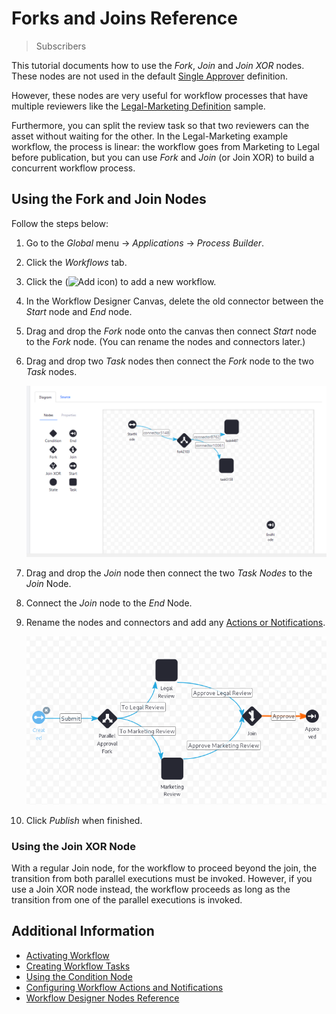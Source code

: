 # Forks and Joins Reference

> Subscribers

This tutorial documents how to use the _Fork_, _Join_ and _Join XOR_ nodes. These nodes are not used in the default [Single Approver](../workflow-designer-overview/resources/single-approver-definition.xml) definition.

However, these nodes are very useful for workflow processes that have multiple reviewers like the [Legal-Marketing Definition](../workflow-designer-overview/workflow-processes/legal-marketing-definition.xml) sample.

Furthermore, you can split the review task so that two reviewers can the asset without waiting for the other. In the Legal-Marketing example workflow, the process is linear: the workflow goes from Marketing to Legal before publication, but you can use _Fork_ and _Join_ (or Join XOR) to build a concurrent workflow process.

## Using the Fork and Join Nodes

Follow the steps below:

1. Go to the _Global_ menu &rarr; _Applications_ &rarr; _Process Builder_.
1. Click the _Workflows_ tab.
1. Click the (![Add icon](../../../../images/icon-add.png)) to add a new workflow.
1. In the Workflow Designer Canvas, delete the old connector between the _Start_ node and _End_ node.
1. Drag and drop the _Fork_ node onto the canvas then connect _Start_ node to the _Fork_ node. (You can rename the nodes and connectors later.)
1. Drag and drop two _Task_ nodes then connect the _Fork_ node to the two _Task_ nodes.

    ![Add the Fork and then the Task nodes.](./forks-and-joins-reference/images/02.png)

1. Drag and drop the _Join_ node then connect the two _Task Nodes_ to the _Join_ Node.
1. Connect the _Join_ node to the _End_ Node.
1. Rename the nodes and connectors and add any [Actions or Notifications](./configuring-workflow-actions-and-notifications.md).

    ![Publish the workflow when finished.](./forks-and-joins-reference/images/01.png)

1. Click _Publish_ when finished.

### Using the Join XOR Node

With a regular Join node, for the workflow to proceed beyond the join, the transition from both parallel executions must be invoked. However, if you use a Join XOR node instead, the workflow proceeds as long as the transition from one of the parallel executions is invoked.

## Additional Information

* [Activating Workflow](../activating-workflow.md)
* [Creating Workflow Tasks](./creating-workflow-tasks.md)
* [Using the Condition Node](./using-the-condition-node.md)
* [Configuring Workflow Actions and Notifications](./configuring-workflow-actions-and-notifications.md)
* [Workflow Designer Nodes Reference](./workflow-designer-nodes-reference.md)
